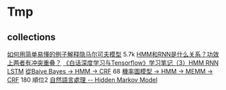 # Tmp
## collections
[如何用简单易懂的例子解释隐马尔可夫模型](https://www.zhihu.com/question/20962240) 5.7k
[HMM和RNN是什么关系？功效上两者有冲突重叠？](https://www.zhihu.com/question/57396443)
[《白话深度学习与Tensorflow》学习笔记（3）HMM RNN LSTM](https://www.jianshu.com/p/a2755179be5b)
[從Baive Bayes -> HMM -> CRF](https://www.zhihu.com/question/53458773) 68
[機率圖模型 -> HMM -> MEMM -> CRF](https://www.zhihu.com/question/53458773) 180 順位2
[自然語言處理 -- Hidden Markov Model](http://cpmarkchang.logdown.com/posts/192352-natural-language-processing-hidden-markov-models) 
